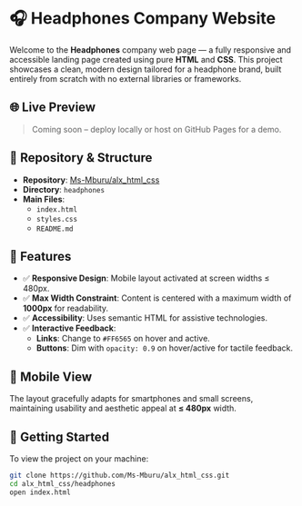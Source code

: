 # 🎧 Headphones Company Website

Welcome to the **Headphones** company web page — a fully responsive and accessible landing page created using pure **HTML** and **CSS**. This project showcases a clean, modern design tailored for a headphone brand, built entirely from scratch with no external libraries or frameworks.

## 🌐 Live Preview

> Coming soon – deploy locally or host on GitHub Pages for a demo.

## 📁 Repository & Structure

- **Repository**: [Ms-Mburu/alx_html_css](https://github.com/Ms-Mburu/alx_html_css.git)
- **Directory**: `headphones`
- **Main Files**:
  - `index.html`
  - `styles.css`
  - `README.md`

## 🧩 Features

- ✅ **Responsive Design**: Mobile layout activated at screen widths ≤ 480px.
- ✅ **Max Width Constraint**: Content is centered with a maximum width of **1000px** for readability.
- ✅ **Accessibility**: Uses semantic HTML for assistive technologies.
- ✅ **Interactive Feedback**:
  - **Links**: Change to `#FF6565` on hover and active.
  - **Buttons**: Dim with `opacity: 0.9` on hover/active for tactile feedback.

## 📱 Mobile View

The layout gracefully adapts for smartphones and small screens, maintaining usability and aesthetic appeal at **≤ 480px** width.

## 🚀 Getting Started

To view the project on your machine:

```bash
git clone https://github.com/Ms-Mburu/alx_html_css.git
cd alx_html_css/headphones
open index.html